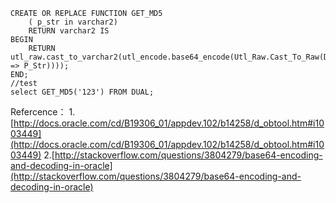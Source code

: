 <!---
markmeta_author: wongoo
markmeta_date: 2013-01-14 07:25:40+00:00
excerpt: Oracle MD5 Encode
slug: oracle-md5-encode
markmeta_title: Oracle MD5 Encode
wordpress_id: 386
markmeta_categories: Experience
markmeta_tags: encode,MD5,oracle
-->




    
    CREATE OR REPLACE FUNCTION GET_MD5
        ( p_str in varchar2)
        RETURN varchar2 IS
    BEGIN
        RETURN  utl_raw.cast_to_varchar2(utl_encode.base64_encode(Utl_Raw.Cast_To_Raw(DBMS_OBFUSCATION_TOOLKIT.MD5(input_string => P_Str))));
    END;
    //test
    select GET_MD5('123') FROM DUAL;


Refercence：
1.[http://docs.oracle.com/cd/B19306_01/appdev.102/b14258/d_obtool.htm#i1003449](http://docs.oracle.com/cd/B19306_01/appdev.102/b14258/d_obtool.htm#i1003449)
2.[http://stackoverflow.com/questions/3804279/base64-encoding-and-decoding-in-oracle](http://stackoverflow.com/questions/3804279/base64-encoding-and-decoding-in-oracle)
